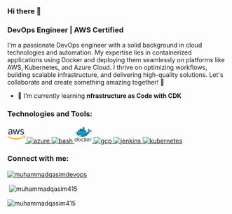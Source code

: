 <h3>Hi there 👋<h3>
<h3 align="left">DevOps Engineer | AWS Certified </h3>
<p align="left">I'm a passionate DevOps engineer with a solid background in cloud technologies and automation. My expertise lies in containerized applications using Docker and deploying them seamlessly on platforms like AWS, Kubernetes, and Azure Cloud. I thrive on optimizing workflows, building scalable infrastructure, and delivering high-quality solutions. Let's collaborate and create something amazing together! 🚀</p>

- 🌱 I’m currently learning **nfrastructure as Code with CDK**

<h3 align="left">Technologies and Tools:</h3>
<p align="left"> <a href="https://aws.amazon.com" target="_blank" rel="noreferrer"> <img src="https://raw.githubusercontent.com/devicons/devicon/master/icons/amazonwebservices/amazonwebservices-original-wordmark.svg" alt="aws" width="40" height="40"/> </a> <a href="https://azure.microsoft.com/en-in/" target="_blank" rel="noreferrer"> <img src="https://www.vectorlogo.zone/logos/microsoft_azure/microsoft_azure-icon.svg" alt="azure" width="40" height="40"/> </a> <a href="https://www.gnu.org/software/bash/" target="_blank" rel="noreferrer"> <img src="https://www.vectorlogo.zone/logos/gnu_bash/gnu_bash-icon.svg" alt="bash" width="40" height="40"/> </a> <a href="https://www.docker.com/" target="_blank" rel="noreferrer"> <img src="https://raw.githubusercontent.com/devicons/devicon/master/icons/docker/docker-original-wordmark.svg" alt="docker" width="40" height="40"/> </a> <a href="https://cloud.google.com" target="_blank" rel="noreferrer"> <img src="https://www.vectorlogo.zone/logos/google_cloud/google_cloud-icon.svg" alt="gcp" width="40" height="40"/> </a> <a href="https://www.jenkins.io" target="_blank" rel="noreferrer"> <img src="https://www.vectorlogo.zone/logos/jenkins/jenkins-icon.svg" alt="jenkins" width="40" height="40"/> </a> <a href="https://kubernetes.io" target="_blank" rel="noreferrer"> <img src="https://www.vectorlogo.zone/logos/kubernetes/kubernetes-icon.svg" alt="kubernetes" width="40" height="40"/> </a> </p>
<h3 align="left">Connect with me:</h3>
<p align="left">
<a href="https://linkedin.com/in/muhammadqasimdevops" target="blank"><img align="center" src="https://raw.githubusercontent.com/rahuldkjain/github-profile-readme-generator/master/src/images/icons/Social/linked-in-alt.svg" alt="muhammadqasimdevops" height="30" width="40" /></a>
</p>

<p>&nbsp;<img align="center" src="https://github-readme-stats.vercel.app/api?username=muhammadqasim415&show_icons=true&locale=en" alt="muhammadqasim415" /></p>

<p><img align="center" src="https://github-readme-streak-stats.herokuapp.com/?user=muhammadqasim415&" alt="muhammadqasim415" /></p>
